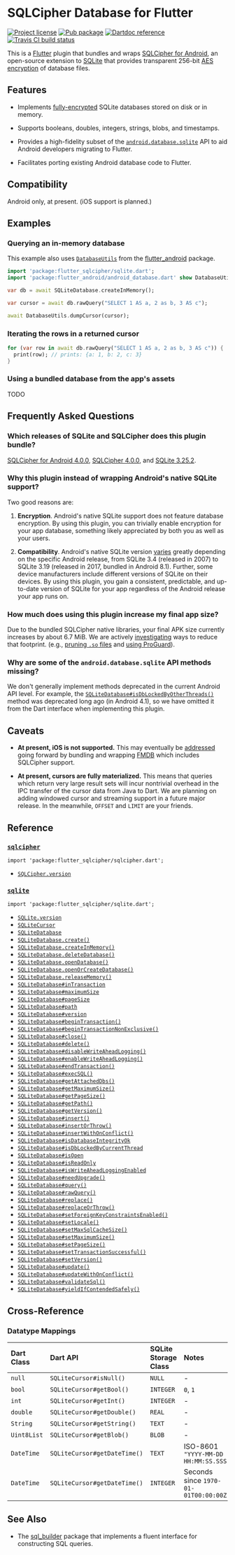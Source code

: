 SQLCipher Database for Flutter
==============================

[![Project license](https://img.shields.io/badge/license-Public%20Domain-blue.svg)](https://unlicense.org)
[![Pub package](https://img.shields.io/pub/v/flutter_sqlcipher.svg)](https://pub.dartlang.org/packages/flutter_sqlcipher)
[![Dartdoc reference](https://img.shields.io/badge/dartdoc-reference-blue.svg)](https://pub.dartlang.org/documentation/flutter_sqlcipher/latest/)
[![Travis CI build status](https://img.shields.io/travis/drydart/flutter_sqlcipher/master.svg)](https://travis-ci.org/drydart/flutter_sqlcipher)

This is a [Flutter](https://flutter.io/) plugin that bundles and wraps
[SQLCipher for Android](https://www.zetetic.net/sqlcipher/sqlcipher-for-android/),
an open-source extension to [SQLite](https://www.sqlite.org) that provides
transparent 256-bit [AES encryption](https://en.wikipedia.org/wiki/Advanced_Encryption_Standard)
of database files.

Features
--------

- Implements [fully-encrypted](https://www.zetetic.net/sqlcipher/design/)
  SQLite databases stored on disk or in memory.

- Supports booleans, doubles, integers, strings, blobs, and timestamps.

- Provides a high-fidelity subset of the
  [`android.database.sqlite`](https://developer.android.com/reference/android/database/sqlite/package-summary)
  API to aid Android developers migrating to Flutter.

- Facilitates porting existing Android database code to Flutter.

Compatibility
-------------

Android only, at present. (iOS support is planned.)

Examples
--------

### Querying an in-memory database

This example also uses
[`DatabaseUtils`](https://pub.dartlang.org/documentation/flutter_android/latest/android_database/DatabaseUtils-class.html)
from the [flutter_android](https://pub.dartlang.org/packages/flutter_android) package.

```dart
import 'package:flutter_sqlcipher/sqlite.dart';
import 'package:flutter_android/android_database.dart' show DatabaseUtils;

var db = await SQLiteDatabase.createInMemory();

var cursor = await db.rawQuery("SELECT 1 AS a, 2 as b, 3 AS c");

await DatabaseUtils.dumpCursor(cursor);
```

### Iterating the rows in a returned cursor

```dart
for (var row in await db.rawQuery("SELECT 1 AS a, 2 as b, 3 AS c")) {
  print(row); // prints: {a: 1, b: 2, c: 3}
}
```

### Using a bundled database from the app's assets

TODO

Frequently Asked Questions
--------------------------

### Which releases of SQLite and SQLCipher does this plugin bundle?

[SQLCipher for Android 4.0.0](https://search.maven.org/artifact/net.zetetic/android-database-sqlcipher/4.0.0/aar),
[SQLCipher 4.0.0](https://www.zetetic.net/blog/2018/11/30/sqlcipher-400-release/), and
[SQLite 3.25.2](https://www.sqlite.org/releaselog/3_25_2.html).

### Why this plugin instead of wrapping Android's native SQLite support?

Two good reasons are:

1. **Encryption**.
   Android's native SQLite support does not feature database encryption.
   By using this plugin, you can trivially enable encryption for your app
   database, something likely appreciated by both you as well as your users.

2. **Compatibility**.
   Android's native SQLite version
   [varies](https://developer.android.com/reference/android/database/sqlite/package-summary)
   greatly depending on the specific Android release, from SQLite 3.4
   (released in 2007) to SQLite 3.19 (released in 2017, bundled in
   Android 8.1). Further, some device manufacturers include different
   versions of SQLite on their devices. By using this plugin, you gain a
   consistent, predictable, and up-to-date version of SQLite for your app
   regardless of the Android release your app runs on.

### How much does using this plugin increase my final app size?

Due to the bundled SQLCipher native libraries, your final APK size currently
increases by about 6.7 MiB. We are actively
[investigating](https://github.com/drydart/flutter_sqlcipher/issues/2)
ways to reduce that footprint. (e.g.,
[pruning `.so` files](https://github.com/sqlcipher/android-database-sqlcipher/issues/362)
and [using ProGuard](https://github.com/sqlcipher/android-database-sqlcipher/pull/399)).

### Why are some of the `android.database.sqlite` API methods missing?

We don't generally implement methods deprecated in the current Android API
level. For example, the
[`SQLiteDatabase#isDbLockedByOtherThreads()`](https://developer.android.com/reference/android/database/sqlite/SQLiteDatabase#isDbLockedByOtherThreads())
method was deprecated long ago (in Android 4.1), so we have omitted it from
the Dart interface when implementing this plugin.

Caveats
-------

- **At present, iOS is not supported.**
  This may eventually be
  [addressed](https://github.com/drydart/flutter_sqlcipher/issues/1)
  going forward by bundling and wrapping
  [FMDB](https://github.com/ccgus/fmdb) which includes SQLCipher support.

- **At present, cursors are fully materialized.**
  This means that queries which return very large result sets will incur
  nontrivial overhead in the IPC transfer of the cursor data from Java to
  Dart. We are planning on adding windowed cursor and streaming support in a
  future major release. In the meanwhile, `OFFSET` and `LIMIT` are your
  friends.

Reference
---------

### [`sqlcipher`](https://pub.dartlang.org/documentation/flutter_sqlcipher/latest/sqlcipher/sqlcipher-library.html)

    import 'package:flutter_sqlcipher/sqlcipher.dart';

- [`SQLCipher.version`](https://pub.dartlang.org/documentation/flutter_sqlcipher/latest/sqlcipher/SQLCipher/version.html)

### [`sqlite`](https://pub.dartlang.org/documentation/flutter_sqlcipher/latest/sqlite/sqlite-library.html)

    import 'package:flutter_sqlcipher/sqlite.dart';

- [`SQLite.version`](https://pub.dartlang.org/documentation/flutter_sqlcipher/latest/sqlite/SQLite/version.html)
- [`SQLiteCursor`](https://pub.dartlang.org/documentation/flutter_sqlcipher/latest/sqlite/SQLiteCursor-class.html)
- [`SQLiteDatabase`](https://pub.dartlang.org/documentation/flutter_sqlcipher/latest/sqlite/SQLiteDatabase-class.html)
- [`SQLiteDatabase.create()`](https://pub.dartlang.org/documentation/flutter_sqlcipher/latest/sqlite/SQLiteDatabase/create.html)
- [`SQLiteDatabase.createInMemory()`](https://pub.dartlang.org/documentation/flutter_sqlcipher/latest/sqlite/SQLiteDatabase/createInMemory.html)
- [`SQLiteDatabase.deleteDatabase()`](https://pub.dartlang.org/documentation/flutter_sqlcipher/latest/sqlite/SQLiteDatabase/deleteDatabase.html)
- [`SQLiteDatabase.openDatabase()`](https://pub.dartlang.org/documentation/flutter_sqlcipher/latest/sqlite/SQLiteDatabase/openDatabase.html)
- [`SQLiteDatabase.openOrCreateDatabase()`](https://pub.dartlang.org/documentation/flutter_sqlcipher/latest/sqlite/SQLiteDatabase/openOrCreateDatabase.html)
- [`SQLiteDatabase.releaseMemory()`](https://pub.dartlang.org/documentation/flutter_sqlcipher/latest/sqlite/SQLiteDatabase/releaseMemory.html)
- [`SQLiteDatabase#inTransaction`](https://pub.dartlang.org/documentation/flutter_sqlcipher/latest/sqlite/SQLiteDatabase/inTransaction.html)
- [`SQLiteDatabase#maximumSize`](https://pub.dartlang.org/documentation/flutter_sqlcipher/latest/sqlite/SQLiteDatabase/maximumSize.html)
- [`SQLiteDatabase#pageSize`](https://pub.dartlang.org/documentation/flutter_sqlcipher/latest/sqlite/SQLiteDatabase/pageSize.html)
- [`SQLiteDatabase#path`](https://pub.dartlang.org/documentation/flutter_sqlcipher/latest/sqlite/SQLiteDatabase/path.html)
- [`SQLiteDatabase#version`](https://pub.dartlang.org/documentation/flutter_sqlcipher/latest/sqlite/SQLiteDatabase/version.html)
- [`SQLiteDatabase#beginTransaction()`](https://pub.dartlang.org/documentation/flutter_sqlcipher/latest/sqlite/SQLiteDatabase/beginTransaction.html)
- [`SQLiteDatabase#beginTransactionNonExclusive()`](https://pub.dartlang.org/documentation/flutter_sqlcipher/latest/sqlite/SQLiteDatabase/beginTransactionNonExclusive.html)
- [`SQLiteDatabase#close()`](https://pub.dartlang.org/documentation/flutter_sqlcipher/latest/sqlite/SQLiteDatabase/close.html)
- [`SQLiteDatabase#delete()`](https://pub.dartlang.org/documentation/flutter_sqlcipher/latest/sqlite/SQLiteDatabase/delete.html)
- [`SQLiteDatabase#disableWriteAheadLogging()`](https://pub.dartlang.org/documentation/flutter_sqlcipher/latest/sqlite/SQLiteDatabase/disableWriteAheadLogging.html)
- [`SQLiteDatabase#enableWriteAheadLogging()`](https://pub.dartlang.org/documentation/flutter_sqlcipher/latest/sqlite/SQLiteDatabase/enableWriteAheadLogging.html)
- [`SQLiteDatabase#endTransaction()`](https://pub.dartlang.org/documentation/flutter_sqlcipher/latest/sqlite/SQLiteDatabase/endTransaction.html)
- [`SQLiteDatabase#execSQL()`](https://pub.dartlang.org/documentation/flutter_sqlcipher/latest/sqlite/SQLiteDatabase/execSQL.html)
- [`SQLiteDatabase#getAttachedDbs()`](https://pub.dartlang.org/documentation/flutter_sqlcipher/latest/sqlite/SQLiteDatabase/getAttachedDbs.html)
- [`SQLiteDatabase#getMaximumSize()`](https://pub.dartlang.org/documentation/flutter_sqlcipher/latest/sqlite/SQLiteDatabase/getMaximumSize.html)
- [`SQLiteDatabase#getPageSize()`](https://pub.dartlang.org/documentation/flutter_sqlcipher/latest/sqlite/SQLiteDatabase/getPageSize.html)
- [`SQLiteDatabase#getPath()`](https://pub.dartlang.org/documentation/flutter_sqlcipher/latest/sqlite/SQLiteDatabase/getPath.html)
- [`SQLiteDatabase#getVersion()`](https://pub.dartlang.org/documentation/flutter_sqlcipher/latest/sqlite/SQLiteDatabase/getVersion.html)
- [`SQLiteDatabase#insert()`](https://pub.dartlang.org/documentation/flutter_sqlcipher/latest/sqlite/SQLiteDatabase/insert.html)
- [`SQLiteDatabase#insertOrThrow()`](https://pub.dartlang.org/documentation/flutter_sqlcipher/latest/sqlite/SQLiteDatabase/insertOrThrow.html)
- [`SQLiteDatabase#insertWithOnConflict()`](https://pub.dartlang.org/documentation/flutter_sqlcipher/latest/sqlite/SQLiteDatabase/insertWithOnConflict.html)
- [`SQLiteDatabase#isDatabaseIntegrityOk`](https://pub.dartlang.org/documentation/flutter_sqlcipher/latest/sqlite/SQLiteDatabase/isDatabaseIntegrityOk.html)
- [`SQLiteDatabase#isDbLockedByCurrentThread`](https://pub.dartlang.org/documentation/flutter_sqlcipher/latest/sqlite/SQLiteDatabase/isDbLockedByCurrentThread.html)
- [`SQLiteDatabase#isOpen`](https://pub.dartlang.org/documentation/flutter_sqlcipher/latest/sqlite/SQLiteDatabase/isOpen.html)
- [`SQLiteDatabase#isReadOnly`](https://pub.dartlang.org/documentation/flutter_sqlcipher/latest/sqlite/SQLiteDatabase/isReadOnly.html)
- [`SQLiteDatabase#isWriteAheadLoggingEnabled`](https://pub.dartlang.org/documentation/flutter_sqlcipher/latest/sqlite/SQLiteDatabase/isWriteAheadLoggingEnabled.html)
- [`SQLiteDatabase#needUpgrade()`](https://pub.dartlang.org/documentation/flutter_sqlcipher/latest/sqlite/SQLiteDatabase/needUpgrade.html)
- [`SQLiteDatabase#query()`](https://pub.dartlang.org/documentation/flutter_sqlcipher/latest/sqlite/SQLiteDatabase/query.html)
- [`SQLiteDatabase#rawQuery()`](https://pub.dartlang.org/documentation/flutter_sqlcipher/latest/sqlite/SQLiteDatabase/rawQuery.html)
- [`SQLiteDatabase#replace()`](https://pub.dartlang.org/documentation/flutter_sqlcipher/latest/sqlite/SQLiteDatabase/replace.html)
- [`SQLiteDatabase#replaceOrThrow()`](https://pub.dartlang.org/documentation/flutter_sqlcipher/latest/sqlite/SQLiteDatabase/replaceOrThrow.html)
- [`SQLiteDatabase#setForeignKeyConstraintsEnabled()`](https://pub.dartlang.org/documentation/flutter_sqlcipher/latest/sqlite/SQLiteDatabase/setForeignKeyConstraintsEnabled.html)
- [`SQLiteDatabase#setLocale()`](https://pub.dartlang.org/documentation/flutter_sqlcipher/latest/sqlite/SQLiteDatabase/setLocale.html)
- [`SQLiteDatabase#setMaxSqlCacheSize()`](https://pub.dartlang.org/documentation/flutter_sqlcipher/latest/sqlite/SQLiteDatabase/setMaxSqlCacheSize.html)
- [`SQLiteDatabase#setMaximumSize()`](https://pub.dartlang.org/documentation/flutter_sqlcipher/latest/sqlite/SQLiteDatabase/setMaximumSize.html)
- [`SQLiteDatabase#setPageSize()`](https://pub.dartlang.org/documentation/flutter_sqlcipher/latest/sqlite/SQLiteDatabase/setPageSize.html)
- [`SQLiteDatabase#setTransactionSuccessful()`](https://pub.dartlang.org/documentation/flutter_sqlcipher/latest/sqlite/SQLiteDatabase/setTransactionSuccessful.html)
- [`SQLiteDatabase#setVersion()`](https://pub.dartlang.org/documentation/flutter_sqlcipher/latest/sqlite/SQLiteDatabase/setVersion.html)
- [`SQLiteDatabase#update()`](https://pub.dartlang.org/documentation/flutter_sqlcipher/latest/sqlite/SQLiteDatabase/update.html)
- [`SQLiteDatabase#updateWithOnConflict()`](https://pub.dartlang.org/documentation/flutter_sqlcipher/latest/sqlite/SQLiteDatabase/updateWithOnConflict.html)
- [`SQLiteDatabase#validateSql()`](https://pub.dartlang.org/documentation/flutter_sqlcipher/latest/sqlite/SQLiteDatabase/validateSql.html)
- [`SQLiteDatabase#yieldIfContendedSafely()`](https://pub.dartlang.org/documentation/flutter_sqlcipher/latest/sqlite/SQLiteDatabase/yieldIfContendedSafely.html)

Cross-Reference
---------------

### Datatype Mappings

| Dart Class | Dart API | SQLite Storage Class | Notes |
| :--- | :--- | :--- | :--- |
| `null` | `SQLiteCursor#isNull()` | `NULL` | - |
| `bool` | `SQLiteCursor#getBool()` | `INTEGER` | `0`, `1` |
| `int` | `SQLiteCursor#getInt()` | `INTEGER` | - |
| `double` | `SQLiteCursor#getDouble()` | `REAL` | - |
| `String` | `SQLiteCursor#getString()` | `TEXT` | - |
| `Uint8List` | `SQLiteCursor#getBlob()` | `BLOB` | - |
| `DateTime` | `SQLiteCursor#getDateTime()` | `TEXT` | ISO-8601 `"YYYY-MM-DD HH:MM:SS.SSS"` |
| `DateTime` | `SQLiteCursor#getDateTime()` | `INTEGER` | Seconds since `1970-01-01T00:00:00Z` |

See Also
--------

- The [sql_builder](https://pub.dartlang.org/packages/sql_builder) package
  that implements a fluent interface for constructing SQL queries.
